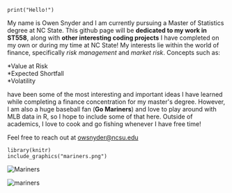 ```{r} 
print("Hello!")
```
My name is Owen Snyder and I am currently pursuing a Master of Statistics degree at NC State. This github page will be **dedicated to my work in ST558**, along with **other interesting coding projects** I have completed on my own or during my time at NC State! My interests lie within the world of finance, specifically *risk management* and *market risk*. Concepts such as:

  *Value at Risk   
  *Expected Shortfall   
  *Volatility  
  
have been some of the most interesting and important ideas I have learned while completing a finance concentration for my master's degree. However, I am also a huge baseball fan (**Go Mariners**) and love to play around with MLB data in R, so I hope to include some of that here. Outside of academics, I love to cook and go fishing whenever I have free time!

Feel free to reach out at owsnyder@ncsu.edu



```{r out.width = "70px"}
library(knitr)
include_graphics("mariners.png")

```

![Mariners](mariners.jpg)


![mariners](https://user-images.githubusercontent.com/105933591/170298924-5a22545d-17a7-4589-9e41-f12525376426.png)
